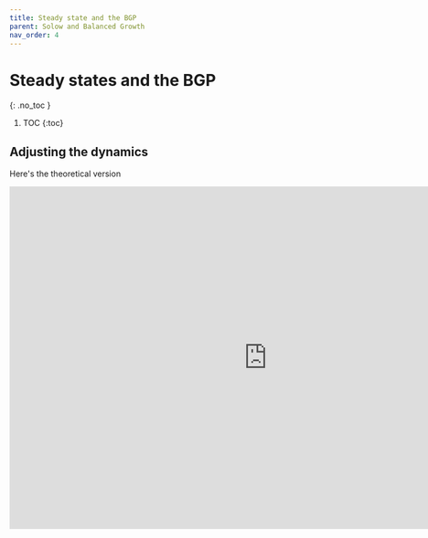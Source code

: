 ```yaml
---
title: Steady state and the BGP
parent: Solow and Balanced Growth
nav_order: 4
---
```


# Steady states and the BGP
{: .no_toc }

1. TOC 
{:toc}

## Adjusting the dynamics
Here's the theoretical version
<iframe width="900" height="600" frameborder="0" scrolling="no" src="https://www.geogebra.org/m/up2w555f"></iframe>
